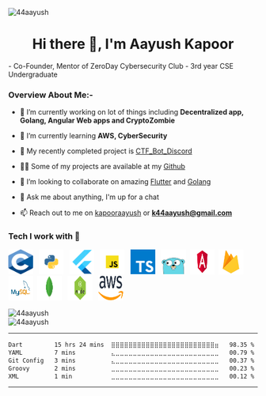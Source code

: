 <p align="left"> <img src="https://komarev.com/ghpvc/?username=44aayush" alt="44aayush" /> </p>

<h1 align="center">Hi there 👋, I'm Aayush Kapoor</h1>
 - Co-Founder, Mentor of ZeroDay Cybersecurity Club
 - 3rd year CSE Undergraduate

<br>

### Overview About Me:-

- 🔭 I’m currently working on lot of things including <strong>Decentralized app, Golang, Angular Web apps and CryptoZombie</strong>

- 🌱 I’m currently learning **AWS, CyberSecurity**

- 🤔 My recently completed project is [CTF_Bot_Discord](https://github.com/44aayush/CTF_Bot_Discord)

- 👨‍💻 Some of my projects are available at my [Github](https://github.com/44aayush?tab=repositories)

- 👯 I’m looking to collaborate on amazing [Flutter](https://flutter.dev/) and [Golang](https://pkg.go.dev/)

- 💬 Ask me about anything, I'm up for a chat

- 📫 Reach out to me on [kapooraayush](https://www.linkedin.com/in/kapooraayush/) or **k44aayush@gmail.com**

### Tech I work with 🔨
<p>
<img src="https://raw.githubusercontent.com/44aayush/44aayush/master/assets/c.png" alt="c" height="50" width="50"/> &nbsp; 
<img src="https://raw.githubusercontent.com/44aayush/44aayush/master/assets/python.png" alt="python" height="50" width="50"/> &nbsp;
<img src="https://raw.githubusercontent.com/44aayush/44aayush/master/assets/flutter.png" alt="flutter" height="50" width="50"/> &nbsp; 
<img src="https://raw.githubusercontent.com/44aayush/44aayush/master/assets/js.png" alt="js" height="50" width="50"/> &nbsp;
<img src="https://raw.githubusercontent.com/44aayush/44aayush/master/assets/ts.png" alt="ts" height="50" width="50"/> &nbsp;
<img src="https://raw.githubusercontent.com/44aayush/44aayush/master/assets/go.png" alt="go" height="50" width="50"/>&nbsp;
<img src="https://raw.githubusercontent.com/44aayush/44aayush/master/assets/angular.png" alt="angular" height="50" width="50"/>&nbsp;
<img src="https://raw.githubusercontent.com/44aayush/44aayush/master/assets/firebase.png" alt="firebase" height="50" width="50"/>&nbsp;
<img src="https://raw.githubusercontent.com/44aayush/44aayush/master/assets/mysql.png" alt="mysql" height="50" width="50"/>&nbsp;
<img src="https://raw.githubusercontent.com/44aayush/44aayush/master/assets/mongodb.png" alt="mongo" height="50" width="50"/> &nbsp;   
<img src="https://raw.githubusercontent.com/44aayush/44aayush/master/assets/nodejs.png" alt="node" height="50" width="50"/> &nbsp; 
<img src="https://raw.githubusercontent.com/44aayush/44aayush/master/assets/aws.png" alt="aws" height="50" width="50"/> &nbsp; 
</p>

<img align="left" src="https://github-readme-stats.vercel.app/api/top-langs/?username=44aayush&layout=compact&hide=html&theme=radical" alt="44aayush" />
<br>
<img align="center" src="https://github-readme-stats.vercel.app/api?username=44aayush&show_icons=true&theme=radical&count_private=true" alt="44aayush" />

-------------------------

<!--START_SECTION:waka-->
```text
Dart         15 hrs 24 mins  ⣿⣿⣿⣿⣿⣿⣿⣿⣿⣿⣿⣿⣿⣿⣿⣿⣿⣿⣿⣿⣿⣿⣿⣿⣶   98.35 % 
YAML         7 mins          ⣄⣀⣀⣀⣀⣀⣀⣀⣀⣀⣀⣀⣀⣀⣀⣀⣀⣀⣀⣀⣀⣀⣀⣀⣀   00.79 % 
Git Config   3 mins          ⣄⣀⣀⣀⣀⣀⣀⣀⣀⣀⣀⣀⣀⣀⣀⣀⣀⣀⣀⣀⣀⣀⣀⣀⣀   00.37 % 
Groovy       2 mins          ⣀⣀⣀⣀⣀⣀⣀⣀⣀⣀⣀⣀⣀⣀⣀⣀⣀⣀⣀⣀⣀⣀⣀⣀⣀   00.23 % 
XML          1 min           ⣀⣀⣀⣀⣀⣀⣀⣀⣀⣀⣀⣀⣀⣀⣀⣀⣀⣀⣀⣀⣀⣀⣀⣀⣀   00.12 % 
```
<!--END_SECTION:waka-->

-------------------------

